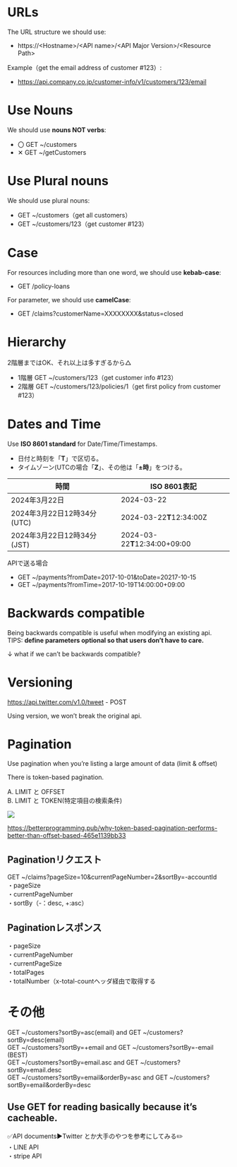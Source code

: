 # URLs
The URL structure we should use:
- https://\<Hostname\>/\<API name\>/\<API Major Version\>/\<Resource Path\>

Example（get the email address of customer #123）:
- https://api.company.co.jp/customer-info/v1/customers/123/email

# Use Nouns 
We should use **nouns NOT verbs**:
- 〇 GET ~/customers
- ✕ GET ~/getCustomers

# Use Plural nouns
We should use plural nouns:
- GET ~/customers（get all customers）
- GET ~/customers/123（get customer #123）

# Case
For resources including more than one word, we should use **kebab-case**:
- GET /policy-loans

For parameter, we should use **camelCase**:
- GET /claims?customerName=XXXXXXXX&status=closed

# Hierarchy
2階層まではOK、それ以上は多すぎるから△
- 1階層 GET ~/customers/123（get customer info #123）
- 2階層 GET ~/customers/123/policies/1（get first policy from customer #123）

# Dates and Time
Use **ISO 8601 standard** for Date/Time/Timestamps.
- 日付と時刻を「**T**」で区切る。
- タイムゾーン(UTCの場合「**Z**」、その他は「**±時**」をつける。

|時間|ISO 8601表記|
|----|----|
|2024年3月22日|2024-03-22|
|2024年3月22日12時34分(UTC)|2024-03-22**T**12:34:00Z|
|2024年3月22日12時34分(JST)|2024-03-22**T**12:34:00+09:00|

APIで送る場合
- GET ~/payments?fromDate=2017-10-01&toDate=20217-10-15
- GET ~/payments?fromTime=2017-10-19T14:00:00+09:00

# Backwards compatible 
Being backwards compatible is useful when modifying an existing api.<br>
TIPS: **define parameters optional so that users don’t have to care.**

↓ what if we can’t be backwards compatible?

# Versioning

https://api.twitter.com/v1.0/tweet - POST

Using version, we won’t break the original api.

# Pagination
Use pagination when you’re listing a large amount of data (limit & offset)

There is token-based pagination.

A. LIMIT と OFFSET<br>
B. LIMIT と TOKEN(特定項目の検索条件)<br>

![](https://storage.googleapis.com/zenn-user-upload/efd42de07c7b-20230420.png)

https://betterprogramming.pub/why-token-based-pagination-performs-better-than-offset-based-465e1139bb33

## Paginationリクエスト
GET ~/claims?pageSize=10&currentPageNumber=2&sortBy=-accountId<br>
・pageSize<br>
・currentPageNumber<br>
・sortBy（-：desc, +:asc）<br>

## Paginationレスポンス
・pageSize<br>
・currentPageNumber<br>
・currentPageSize<br>
・totalPages<br>
・totalNumber（x-total-countヘッダ経由で取得する

# その他
GET ~/customers?sortBy=asc(email) and GET ~/customers?sortBy=desc(email)<br>
GET ~/customers?sortBy=+email and GET ~/customers?sortBy=-email (BEST)<br>
GET ~/customers?sortBy=email.asc and GET ~/customers?sortBy=email.desc<br>
GET ~/customers?sortBy=email&orderBy=asc and GET ~/customers?sortBy=email&orderBy=desc


## Use GET for reading basically because it’s cacheable.

✅API documents▶︎Twitter とか大手のやつを参考にしてみる✏️<br>
・LINE API<br>
・stripe API
